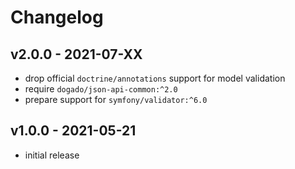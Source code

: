 # Changelog

## v2.0.0 - 2021-07-XX

- drop official `doctrine/annotations` support for model validation
- require `dogado/json-api-common:^2.0`
- prepare support for `symfony/validator:^6.0`

## v1.0.0 - 2021-05-21

- initial release
